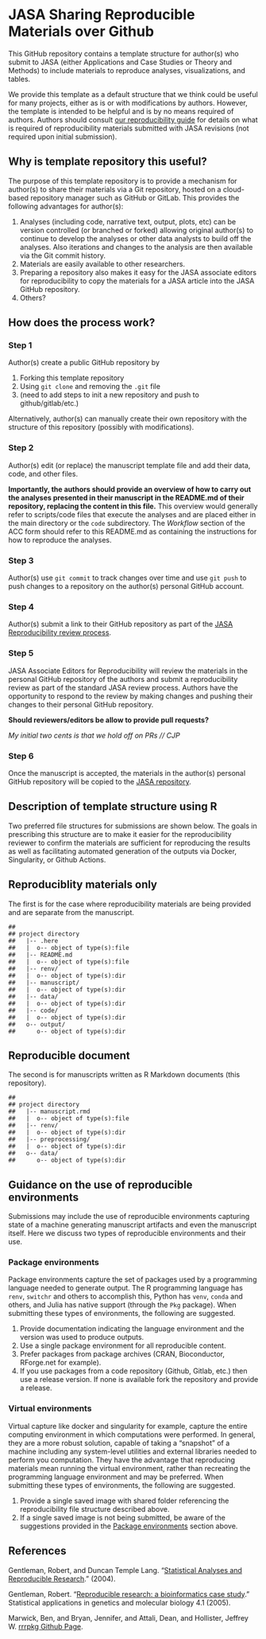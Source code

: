 JASA Sharing Reproducible Materials over Github
================

This GitHub repository contains a template structure for author(s) who
submit to JASA (either Applications and Case Studies or Theory and
Methods) to include materials to reproduce analyses, visualizations, and
tables.

We provide this template as a default structure that we think could be
useful for many projects, either as is or with modifications by authors.
However, the template is intended to be helpful and is by no means
required of authors. Authors should consult [our reproducibility
guide](https://jasa-acs.github.io/repro-guide) for details on what is
required of reproducibility materials submitted with JASA revisions (not
required upon initial submission).

## Why is template repository this useful?

The purpose of this template repository is to provide a mechanism for
author(s) to share their materials via a Git repository, hosted on a
cloud-based repository manager such as GitHub or GitLab. This provides
the following advantages for author(s):

1.  Analyses (including code, narrative text, output, plots, etc) can be
    version controlled (or branched or forked) allowing original
    author(s) to continue to develop the analyses or other data analysts
    to build off the analyses. Also iterations and changes to the
    analysis are then available via the Git commit history.
2.  Materials are easily available to other researchers.
3.  Preparing a repository also makes it easy for the JASA associate
    editors for reproducibility to copy the materials for a JASA article
    into the JASA GitHub repository.
4.  Others?

## How does the process work?

### Step 1

Author(s) create a public GitHub repository by

1.  Forking this template repository
2.  Using `git clone` and removing the `.git` file
3.  (need to add steps to init a new repository and push to
    github/gitlab/etc.)

Alternatively, author(s) can manually create their own repository with
the structure of this repository (possibly with modifications).

### Step 2

Author(s) edit (or replace) the manuscript template file and add their
data, code, and other files.

**Importantly, the authors should provide an overview of how to carry
out the analyses presented in their manuscript in the README.md of their
repository, replacing the content in this file.** This overview would
generally refer to scripts/code files that execute the analyses and are
placed either in the main directory or the `code` subdirectory. The
*Workflow* section of the ACC form should refer to this README.md as
containing the instructions for how to reproduce the analyses.

### Step 3

Author(s) use `git commit` to track changes over time and use `git push`
to push changes to a repository on the author(s) personal GitHub
account.

### Step 4

Author(s) submit a link to their GitHub repository as part of the [JASA
Reproducibility review
process](https://jasa-acs.github.io/repro-guide/).

### Step 5

JASA Associate Editors for Reproducibility will review the materials in
the personal GitHub repository of the authors and submit a
reproducibility review as part of the standard JASA review process.
Authors have the opportunity to respond to the review by making changes
and pushing their changes to their personal GitHub repository.

**Should reviewers/editors be allow to provide pull requests?**

*My initial two cents is that we hold off on PRs // CJP*

### Step 6

Once the manuscript is accepted, the materials in the author(s) personal
GitHub repository will be copied to the [JASA
repository](https://github.com/jasa-acs).

## Description of template structure using R

Two preferred file structures for submissions are shown below. The goals
in prescribing this structure are to make it easier for the
reproducibility reviewer to confirm the materials are sufficient for
reproducing the results as well as facilitating automated generation of
the outputs via Docker, Singularity, or Github Actions.

## Reproduciblity materials only

The first is for the case where reproducibility materials are being
provided and are separate from the manuscript.

    ## 
    ## project directory
    ##   |-- .here
    ##   |  o-- object of type(s):file
    ##   |-- README.md
    ##   |  o-- object of type(s):file
    ##   |-- renv/
    ##   |  o-- object of type(s):dir
    ##   |-- manuscript/
    ##   |  o-- object of type(s):dir
    ##   |-- data/
    ##   |  o-- object of type(s):dir
    ##   |-- code/
    ##   |  o-- object of type(s):dir
    ##   o-- output/
    ##      o-- object of type(s):dir

## Reproducible document

The second is for manuscripts written as R Markdown documents (this
repository).

    ## 
    ## project directory
    ##   |-- manuscript.rmd
    ##   |  o-- object of type(s):file
    ##   |-- renv/
    ##   |  o-- object of type(s):dir
    ##   |-- preprocessing/
    ##   |  o-- object of type(s):dir
    ##   o-- data/
    ##      o-- object of type(s):dir

## Guidance on the use of reproducible environments

Submissions may include the use of reproducible environments capturing
state of a machine generating manuscript artifacts and even the
manuscript itself. Here we discuss two types of reproducible
environments and their use.

### Package environments

Package environments capture the set of packages used by a programming
language needed to generate output. The R programming language has
`renv`, `switchr` and others to accomplish this, Python has `venv`,
`conda` and others, and Julia has native support (through the `Pkg`
package). When submitting these types of environments, the following are
suggested.

1.  Provide documentation indicating the language environment and the
    version was used to produce outputs.
2.  Use a single package environment for all reproducible content.
3.  Prefer packages from package archives (CRAN, Bioconductor,
    RForge.net for example).
4.  If you use packages from a code repository (Github, Gitlab, etc.)
    then use a release version. If none is available fork the repository
    and provide a release.

### Virtual environments

Virtual capture like docker and singularity for example, capture the
entire computing environment in which computations were performed. In
general, they are a more robust solution, capable of taking a “snapshot”
of a machine including any system-level utilities and external libraries
needed to perform you computation. They have the advantage that
reproducing materials mean running the virtual environment, rather than
recreating the programming language environment and may be preferred.
When submitting these types of environments, the following are
suggested.

1.  Provide a single saved image with shared folder referencing the
    reproducibility file structure described above.
2.  If a single saved image is not being submitted, be aware of the
    suggestions provided in the [Package
    environments](#package-environments) section above.

## References

Gentleman, Robert, and Duncan Temple Lang. “[Statistical Analyses and
Reproducible
Research](http://biostats.bepress.com/cgi/viewcontent.cgi?article=1001&context=bioconductor).”
(2004).

Gentleman, Robert. “[Reproducible research: a bioinformatics case
study](https://www.degruyter.com/document/doi/10.2202/1544-6115.1034/html).”
Statistical applications in genetics and molecular biology 4.1 (2005).

Marwick, Ben, and Bryan, Jennifer, and Attali, Dean, and Hollister,
Jeffrey W. [rrrpkg Github Page](https://github.com/ropensci/rrrpkg).
